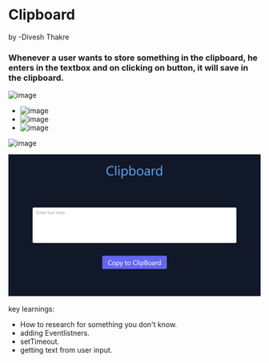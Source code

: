 # Clipboard
by -Divesh Thakre

### Whenever a user wants to store something in the clipboard, he enters in the textbox  and on clicking on  button, it will save in the clipboard.


![image](https://img.shields.io/badge/-Technologies__used-orange)
- ![image](https://img.shields.io/badge/-HTML-red)
- ![image](https://img.shields.io/badge/-CSS-blue)
- ![image](https://img.shields.io/badge/-javascript-yellow)

![image](https://img.shields.io/badge/-Preview-lightgreen)

![image](./images/preview.png)

key learnings:
- How to research for something you don't know.
- adding Eventlistners.
- setTimeout.
- getting text from user input.

#